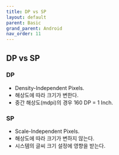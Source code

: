 ```yaml
---
title: DP vs SP
layout: default
parent: Basic
grand_parent: Android
nav_order: 11
---
```


## DP vs SP
### DP
- Density-Independent Pixels.<br/>
- 해상도에 따라 크기가 변한다.<br/>
- 중간 해상도(mdpi)의 경우 160 DP = 1 Inch.<br/>

### SP
- Scale-Independent Pixels.<br/>
- 해상도에 따라 크기가 변하지 않는다.<br/>
- 시스템의 글씨 크기 설정에 영향을 받는다.<br/>
